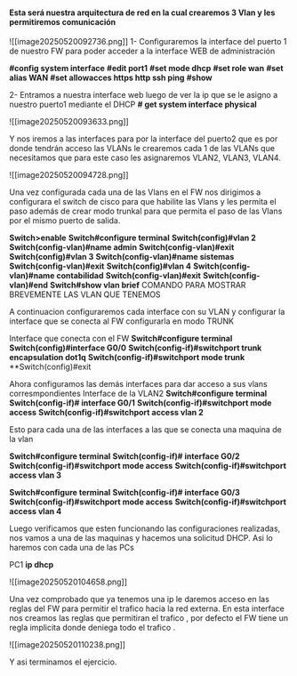 
#### Esta será nuestra arquitectura de red  en la cual crearemos 3 Vlan y les permitiremos comunicación 

![[image20250520092736.png]]
1- Configuraremos la interface del puerto 1 de nuestro FW para poder acceder a la interface WEB de administración 

**\#config system interface**
**\#edit port1**
**\#set mode dhcp**
**\#set role wan**
**\#set alias WAN**
**\#set allowacces https http ssh ping**
**\#show**

2- Entramos a nuestra interface web luego de ver la ip que se le asigno a nuestro puerto1 mediante el DHCP
**\# get system interface physical**

![[image20250520093633.png]]

Y nos iremos a las interfaces para por la interface del puerto2 que es por donde tendrán acceso las VLANs le crearemos cada 1 de las VLANs que necesitamos que para este caso les asignaremos VLAN2, VLAN3, VLAN4. 

![[image20250520094728.png]]

Una vez configurada cada una de las Vlans en el FW nos dirigimos a configurara el switch de cisco para que habilite las Vlans y les permita el paso además de crear modo trunkal para que permita el paso de las Vlans por el mismo puerto de salida.

**Switch>enable**
**Switch#configure terminal**
**Switch(config)#vlan 2**
**Switch(config-vlan)#name admin**
**Switch(config-vlan)#exit**
**Switch(config)#vlan 3**
**Switch(config-vlan)#name sistemas**
**Switch(config-vlan)#exit**
**Switch(config)#vlan 4**
**Switch(config-vlan)#name contabilidad**
**Switch(config-vlan)#exit**
**Switch(config-vlan)#end**
**Switch#show vlan brief**         COMANDO PARA MOSTRAR BREVEMENTE LAS VLAN QUE TENEMOS 

A continuacion configuraremos cada interface con su VLAN y configurar la interface que se conecta al FW configurarla en modo TRUNK 

Interface que conecta con el FW
**Switch#configure terminal**
**Switch(config)#interface G0/0**
**Switch(config-if)#switchport trunk encapsulation dot1q**
**Switch(config-if)#switchport mode trunk**
**Switch(config)#exit

Ahora configuramos las demás interfaces para dar acceso a sus vlans corresmpondientes
Interface de la VLAN2
**Switch#configure terminal**
**Switch(config-if)# interface G0/1**
**Switch(config-if)#switchport mode access**
**Switch(config-if)#switchport access vlan 2**

Esto para cada una de las interfaces a las que se conecta una maquina de la vlan

**Switch#configure terminal**
**Switch(config-if)# interface G0/2**
**Switch(config-if)#switchport mode access**
**Switch(config-if)#switchport access vlan 3**

**Switch#configure terminal**
**Switch(config-if)# interface G0/3**
**Switch(config-if)#switchport mode access**
**Switch(config-if)#switchport access vlan 4**

Luego verificamos que esten funcionando las configuraciones realizadas, nos vamos a una de las maquinas y hacemos una solicitud DHCP. Asi lo haremos con cada una de las PCs

PC1
**ip dhcp**

![[image20250520104658.png]]

Una vez comprobado que ya tenemos una ip le daremos acceso en las reglas del FW para permitir el trafico hacia la red externa. En esta interface nos creamos las reglas que permitiran el trafico , por defecto el FW tiene un regla implicita donde deniega todo el trafico .

![[image20250520110238.png]]

Y asi terminamos el ejercicio.